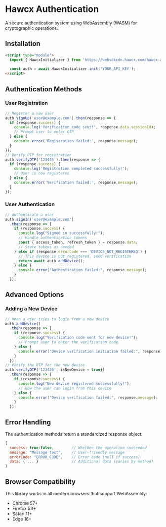 
# Hawcx Authentication

A secure authentication system using WebAssembly (WASM) for cryptographic operations.

## Installation

```html
<script type="module">
  import { HawcxInitializer } from 'https://websdkcdn.hawcx.com/hawcx-auth.esm.min.js';
  
  const auth = await HawcxInitializer.init('YOUR_API_KEY');
</script>
```

## Authentication Methods

### User Registration

```javascript
// Register a new user
auth.signUp('user@example.com').then(response => {
  if (response.success) {
    console.log('Verification code sent!', response.data.sessionId);
    // Prompt user to enter OTP
  } else {
    console.error('Registration failed:', response.message);
  }
});
// Verify OTP for registration
auth.verifyOTP('123456').then(response => {
  if (response.success) {
    console.log('Registration completed successfully!');
    // User is now registered
  } else {
    console.error('Verification failed:', response.message);
  }
});
```

### User Authentication

```javascript
// Authenticate a user
auth.signIn('user@example.com')
  .then(response => {
    if (response.success) {
      console.log("Signed in successfully!");
      // Handle authentication tokens
      const { access_token, refresh_token } = response.data;
      // Store tokens as needed
    } else if (response.errorCode === 'DEVICE_NOT_REGISTERED') {
      // This device is not registered, send verification
      return await auth.addDevice();
    } else {
      console.error("Authentication failed:", response.message);
    }
  });
```

## Advanced Options

### Adding a New Device

```javascript
// When a user tries to login from a new device
auth.addDevice()
  .then(response => {
    if (response.success) {
      console.log("Verification code sent for new device!");
      // Prompt user to enter the verification code
    } else {
      console.error("Device verification initiation failed:", response.message);
    }
  });
// Verify the OTP for the new device
auth.verifyOTP('123456', isNewDevice = true})
  .then(response => {
    if (response.success) {
      console.log("New device registered successfully!");
      // Now the user can login from this device
    } else {
      console.error("Device verification failed:", response.message);
    }
  });
```

## Error Handling

The authentication methods return a standardized response object:

```javascript
{
  success: true/false,        // Whether the operation succeeded
  message: "Message text",    // User-friendly message
  errorCode: "ERROR_CODE",    // Error code (null if success)
  data: { ... }               // Additional data (varies by method)
}
```

## Browser Compatibility

This library works in all modern browsers that support WebAssembly:

- Chrome 57+
- Firefox 53+
- Safari 11+
- Edge 16+
